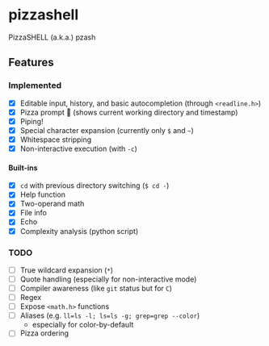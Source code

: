 # pizzashell
PizzaSHELL (a.k.a.) pzash

## Features
### Implemented
- [x] Editable input, history, and basic autocompletion (through `<readline.h>`)
- [x] Pizza prompt 🍕 (shows current working directory and timestamp)
- [x] Piping!
- [x] Special character expansion (currently only `$` and `~`)
- [x] Whitespace stripping
- [x] Non-interactive execution (with `-c`)

#### Built-ins
  - [x] `cd` with previous directory switching (`$ cd -`)
  - [x] Help function
  - [x] Two-operand math
  - [x] File info
  - [x] Echo
  - [x] Complexity analysis (python script)

### TODO
- [ ] True wildcard expansion (`*`)
- [ ] Quote handling (especially for non-interactive mode)
- [ ] Compiler awareness (like `git` status but for `C`)
- [ ] Regex
- [ ] Expose `<math.h>` functions
- [ ] Aliases (e.g. `ll=ls -l; ls=ls -g; grep=grep --color`)
  - especially for color-by-default
- [ ] Pizza ordering

